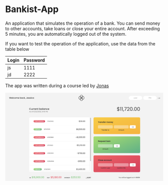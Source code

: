 # Bankist-App
An application that simulates the operation of a bank. You can send money to other accounts, take loans or close your entire account. 
After exceeding 5 minutes, you are automatically logged out of the system.

If you want to test the operation of the application, use the data from the table below

| Login        | Password          
| ------------- |:-------------
| js      | 1111
| jd      | 2222

The app was written during a course led by [Jonas](https://codingheroes.io)

![alt text](https://github.com/pokrywa1/Bankist-App/blob/main/preview.png)
